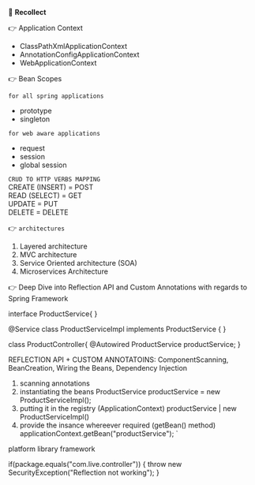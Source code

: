 :beginner: **Recollect**

:point_right: Application Context
-  ClassPathXmlApplicationContext
-  AnnotationConfigApplicationContext
-  WebApplicationContext

:point_right: Bean Scopes

`for all spring applications`
- prototype
- singleton

`for web aware applications`
- request
- session
- global session

`CRUD TO HTTP VERBS MAPPING`  
CREATE (INSERT) = POST  
READ (SELECT) = GET  
UPDATE = PUT  
DELETE = DELETE  

:point_right: `architectures`

1. Layered architecture
2. MVC architecture
3. Service Oriented architecture (SOA)
4. Microservices Architecture

:point_right: Deep Dive into Reflection API and Custom Annotations with regards to Spring Framework

interface ProductService{
}

@Service
class ProductServiceImpl implements ProductService
{
}

class ProductController{
@Autowired
ProductService productService;
}

REFLECTION API + CUSTOM ANNOTATOINS:
ComponentScanning, BeanCreation, Wiring the Beans, Dependency Injection

1. scanning annotations
2. instantiating the beans
ProductService productService = new ProductServiceImpl();
3. putting it in the registry (ApplicationContext)
productService | new ProductServiceImpl()
4. provide the insance whereever required (getBean() method)
applicationContext.getBean("productService");
`


platform library framework

if(package.equals("com.live.controller"))
{
   throw new SecurityException("Reflection not working");
}